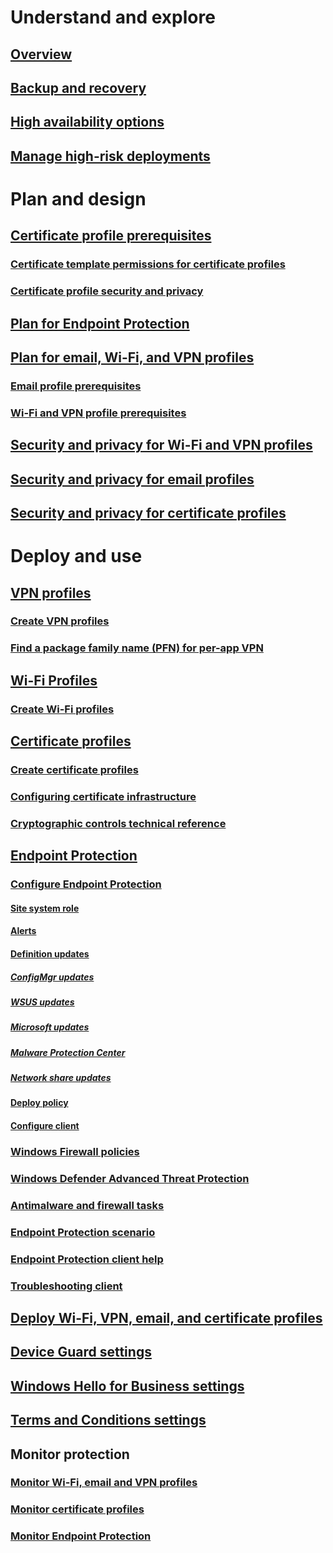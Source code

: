 # Understand and explore
## [Overview](understand\protect-data-and-site-infrastructure.md)
## [Backup and recovery](understand/backup-and-recovery.md)
## [High availability options](understand/high-availability-options.md)
## [Manage high-risk deployments](understand/settings-to-manage-high-risk-deployments.md)

# Plan and design
## [Certificate profile prerequisites](plan-design/prerequisites-for-certificate-profiles.md)
### [Certificate template permissions for certificate profiles](plan-design/planning-for-certificate-template-permissions.md)
### [Certificate profile security and privacy](plan-design/security-and-privacy-for-certificate-profiles.md)

## [Plan for Endpoint Protection](plan-design/planning-for-endpoint-protection.md)

## [Plan for email, Wi-Fi, and VPN profiles](plan-design/prerequisites-for-email-profiles.md)
### [Email profile prerequisites](plan-design/prerequisites-for-email-profiles.md)
### [Wi-Fi and VPN profile prerequisites](plan-design/prerequisites-for-wifi-vpn-profiles.md)

## [Security and privacy for Wi-Fi and VPN profiles](plan-design/security-and-privacy-for-wifi-vpn-profiles.md)

## [Security and privacy for email profiles](plan-design/security-and-privacy-for-email-profiles.md)

## [Security and privacy for certificate profiles](plan-design/security-and-privacy-for-certificate-profiles.md)

# Deploy and use
## [VPN profiles](deploy-use/vpn-profiles.md)
### [Create VPN profiles](deploy-use/create-vpn-profiles.md)
### [Find a package family name (PFN) for per-app VPN](deploy-use/find-a-pfn-for-per-app-vpn.md)

## [Wi-Fi Profiles](deploy-use/create-wifi-profiles.md)
### [Create Wi-Fi profiles](deploy-use/create-wifi-profiles.md)

## [Certificate profiles](deploy-use/introduction-to-certificate-profiles.md)
### [Create certificate profiles](deploy-use/create-certificate-profiles.md)
### [Configuring certificate infrastructure](deploy-use/certificate-infrastructure.md)
### [Cryptographic controls technical reference](deploy-use/cryptographic-controls-technical-reference.md)

## [Endpoint Protection](deploy-use/endpoint-protection.md)
### [Configure Endpoint Protection](deploy-use/endpoint-protection-configure.md)
#### [Site system role](deploy-use/endpoint-protection-site-role.md)
#### [Alerts](deploy-use/endpoint-configure-alerts.md)
#### [Definition updates](deploy-use/endpoint-definition-updates.md)
##### [ConfigMgr updates](deploy-use/endpoint-definitions-configmgr.md)
##### [WSUS updates](deploy-use/endpoint-definitions-wsus.md)
##### [Microsoft updates](deploy-use/endpoint-definitions-microsoft-updates.md)
##### [Malware Protection Center](deploy-use/endpoint-definitions-protection-center.md)
##### [Network share updates](deploy-use/endpoint-definitions-network.md)

#### [Deploy policy](deploy-use/endpoint-antimalware-policies.md)
#### [Configure client](deploy-use/endpoint-protection-configure-client.md)

### [Windows Firewall policies](deploy-use/create-windows-firewall-policies.md)
### [Windows Defender Advanced Threat Protection](deploy-use/windows-defender-advanced-threat-protection.md)
### [Antimalware and firewall tasks](deploy-use/endpoint-antimalware-firewall.md)
### [Endpoint Protection scenario](deploy-use/scenarios-endpoint-protection.md)
### [Endpoint Protection client help](deploy-use/endpoint-protection-client-help.md)
### [Troubleshooting client](deploy-use/troubleshoot-endpoint-client.md)

## [Deploy Wi-Fi, VPN, email, and certificate profiles](deploy-use/deploy-wifi-vpn-email-cert-profiles.md)
## [Device Guard settings](deploy-use/use-device-guard-with-configuration-manager.md)
## [Windows Hello for Business settings](deploy-use/windows-hello-for-business-settings.md)

## [Terms and Conditions settings](../mdm/deploy-use/terms-and-conditions.md)

## Monitor protection
### [Monitor Wi-Fi, email and VPN profiles](deploy-use/monitor-wifi-email-vpn-profiles.md)
### [Monitor certificate profiles](deploy-use/monitor-certificate-profiles.md)
### [Monitor Endpoint Protection](deploy-use/monitor-endpoint-protection.md)
